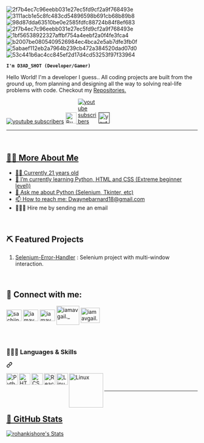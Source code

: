 ![2f7b4ec7c96eebb031e27ec5fd9cf2a9f768493e](https://github.com/D3ADSHOTI/Selenium-Error-handler/assets/76398764/66cac648-1334-459a-839d-71aa12a74d5e)
![3111acb1e5c8fc483cd54896598b691cb68b89b8](https://github.com/D3ADSHOTI/Selenium-Error-handler/assets/76398764/b418328b-67aa-4d01-9996-ed1a1df225f2)
![98d87dda63510be0e2585fdfc88724b84f8ef683](https://github.com/D3ADSHOTI/Selenium-Error-handler/assets/76398764/d79e260a-d191-46b6-9ff3-afb3aa28aef4)
![2f7b4ec7c96eebb031e27ec5fd9cf2a9f768493e](https://github.com/D3ADSHOTI/Selenium-Error-handler/assets/76398764/7dfbcbd9-9432-406b-8c64-b0ca311b261e)
![1bf56538922327affbf754a4eebf2a0f4fe3fca4](https://github.com/D3ADSHOTI/Selenium-Error-handler/assets/76398764/6b267f8f-9d61-4a6e-a0fc-8d4c6ed79917)
![b2007be0805409526984ec4bca2e5ab7dfe3fb0f](https://github.com/D3ADSHOTI/Selenium-Error-handler/assets/76398764/9888b6b0-8f6c-4e97-9335-d24f65da2911)
![5abaef112eb2a7964b239cb472a384520dad07d0](https://github.com/D3ADSHOTI/Selenium-Error-handler/assets/76398764/a10ae1a5-eb96-4cf8-b6a9-2abf5f97e571)
![53c441b6ac4cc845ef2d17d4cd53253f97f33964](https://github.com/D3ADSHOTI/Selenium-Error-handler/assets/76398764/b9842c2d-67c1-4d53-b591-599999ba6226)

<p dir="auto"><strong><code>I'm D3AD_SHOT (Developer/Gamer)</code></strong></p>
<p dir="auto">Hello World! I'm a developer I guess.. All coding projects are built from the ground up, from planning and designing all the way to solving real-life problems with code. Checkout my <a href="https://github.com/D3ADSHOTI?tab=repositories" rel="nofollow">Repositories.</a></p>
   <p align="left" dir="auto">
      <a href="https://www.youtube.com/watch?v=vO5h-9Ibmck" rel="nofollow">
         <img alt="youtube subscribers" title="Subscribe to my YouTube channel" src="https://camo.githubusercontent.com/da2304822545e238cc0ad9d67070f98bd09f49bb0c1532ee094095842f14cc5d/68747470733a2f2f696d672e736869656c64732e696f2f62616467652f507974686f6e2d2532336637643130302e7376673f7374796c653d666f722d7468652d6261646765266c6f676f3d507974686f6e266c6f676f436f6c6f723d7768697465" data-canonical-src="" style="max-width: 100%;"></a> 
      <a href="https://storage.ko-fi.com/cdn/kofi5.png?v=3" rel="nofollow">
<img height="36" style="height: 29px; max-width: 100%;" src="https://camo.githubusercontent.com/2aa7552edc3e1410c672c6a189a93b40a9e4a83ace5048953eec34d06977cda8/68747470733a2f2f73746f726167652e6b6f2d66692e636f6d2f63646e2f6b6f6669352e706e673f763d33" border="0" alt="Buy Me a Coffee at ko-fi.com" data-canonical-src="">
      <a href="https://twitter.com/ID3AD_SHOTI">
         <img alt="youtube subscribers" title="Subscribe to my YouTube channel" src="https://camo.githubusercontent.com/1c016ee974901abaa4b4ab3015794d9dddd096404489f2bb1eea1a5060ee5400/68747470733a2f2f696d672e736869656c64732e696f2f62616467652f547769747465722d2532333034303430342e7376673f7374796c653d666f722d7468652d6261646765266c6f676f3d58266c6f676f436f6c6f723d7768697465" data-canonical-src="" style="max-width: 10%;"></a> 
      <a href="" rel="nofollow">
<img height="36" style="height: 29px; max-width: 100%;"
         <img alt="youtube subscribers" title="Subscribe to my YouTube channel" src="https://img.shields.io/badge/Discord-5865F2?style=for-the-badge&logo=discord&logoColor=white" data-canonical-src="" style="max-width: 10%;"></a> 
      <a href="https://discordapp.com/users/d3ad_shot/" rel="nofollow">
<img height="36" style="height: 29px; max-width: 100%;"
   </p>
<hr>
<br>
<h2 class="heading-element" dir="auto">👋🏻 More About Me</h2>
<ul dir="auto">
<li>🙋‍♂️ Currently 21 years old</li>
<li>🌱 I’m currently learning Python, HTML and CSS (Extreme beginner level))</li>
<li>💬 Ask me about Python (Selenium, Tkinter, etc)</li>
<li>📫 How to reach me: <a href="dwaynebarnard18@gmail.com">Dwaynebarnard18@gmail.com</a></li>
<li>🧑🏼‍💻 Hire me by sending me an email</li>
</ul>

<br>
<h2 class="heading-element" dir="auto">⛏️ Featured Projects</h2>
<ol dir="auto">
<li><a href="https://github.com/D3ADSHOTI/Selenium-Error-handler/tree/main">Selenium-Error-Handler</a> : Selenium project with multi-window interaction.</li>
</ol>
<br>

<h2 class="heading-element" dir="auto">🤝 Connect with me:</h2>
<p align="left" dir="auto">
<a href="https://twitter.com/ID3AD_SHOTI" rel="nofollow"><img align="center" src="https://raw.githubusercontent.com/rahuldkjain/github-profile-readme-generator/master/src/images/icons/Social/twitter.svg" alt="sachiinamoo" height="30" width="40" style="max-width: 100%;"></a>
<a href="https://www.instagram.com/d3ad_shot1/" rel="nofollow"><img align="center" src="https://raw.githubusercontent.com/rahuldkjain/github-profile-readme-generator/master/src/images/icons/Social/instagram.svg" alt="iamavgail._" height="30" width="40" style="max-width: 100%;"></a>
<a href="https://discordapp.com/users/d3ad_shot/" rel="nofollow"><img align="center" src="https://assets-global.website-files.com/6257adef93867e50d84d30e2/636e0a69f118df70ad7828d4_icon_clyde_blurple_RGB.svg" alt="iamavgail._" height="30" width="40" style="max-width: 100%;"></a>
<a href="https://www.reddit.com/user/D3AD_SHOTI/" rel="nofollow"><img align="center" src="https://static.vecteezy.com/system/resources/previews/018/930/474/large_2x/reddit-logo-reddit-icon-transparent-free-png.png" alt="iamavgail._" height="50" width="60" style="max-width: 100%;"></a>
<a href="https://stackoverflow.com/users/15102993/d3ad-shot" rel="nofollow"><img align="center" src="https://upload.wikimedia.org/wikipedia/commons/thumb/e/ef/Stack_Overflow_icon.svg/512px-Stack_Overflow_icon.svg.png" alt="iamavgail._" height="40" width="50" style="max-width: 100%;"></a>
</p>
<br>

<h2 class="heading-element" dir="auto"></h2>
<div class="markdown-heading" dir="auto"><h3 class="heading-element" dir="auto">🧑🏻‍💻 Languages & Skills </h3><a id="user-content--languages-and-tools" class="anchor" aria-label="Permalink: 🧑🏻‍💻 Languages " href="#-languages-and-tools"><svg class="octicon octicon-link" viewBox="0 0 16 16" version="1.1" width="16" height="16" aria-hidden="true"><path d="m7.775 3.275 1.25-1.25a3.5 3.5 0 1 1 4.95 4.95l-2.5 2.5a3.5 3.5 0 0 1-4.95 0 .751.751 0 0 1 .018-1.042.751.751 0 0 1 1.042-.018 1.998 1.998 0 0 0 2.83 0l2.5-2.5a2.002 2.002 0 0 0-2.83-2.83l-1.25 1.25a.751.751 0 0 1-1.042-.018.751.751 0 0 1-.018-1.042Zm-4.69 9.64a1.998 1.998 0 0 0 2.83 0l1.25-1.25a.751.751 0 0 1 1.042.018.751.751 0 0 1 .018 1.042l-1.25 1.25a3.5 3.5 0 1 1-4.95-4.95l2.5-2.5a3.5 3.5 0 0 1 4.95 0 .751.751 0 0 1-.018 1.042.751.751 0 0 1-1.042.018 1.998 1.998 0 0 0-2.83 0l-2.5 2.5a1.998 1.998 0 0 0 0 2.83Z"></path></svg></a></div>
<p dir="auto"><a target="_blank" rel="noopener noreferrer nofollow"
href="https://camo.githubusercontent.com/0d5534dd6a655164d3127c270557a5e39450dec8c22f71a9830359b6bd8e749b/68747470733a2f2f63646e2e6a7364656c6976722e6e65742f67682f64657669636f6e732f64657669636f6e2f69636f6e732f707974686f6e2f707974686f6e2d706c61696e2e737667"><img align="left" alt="Python" width="30px" src="https://camo.githubusercontent.com/0d5534dd6a655164d3127c270557a5e39450dec8c22f71a9830359b6bd8e749b/68747470733a2f2f63646e2e6a7364656c6976722e6e65742f67682f64657669636f6e732f64657669636f6e2f69636f6e732f707974686f6e2f707974686f6e2d706c61696e2e737667" data-canonical-src="https://cdn.jsdelivr.net/gh/devicons/devicon/icons/python/python-plain.svg" style="max-width: 100%;"></a></p>
<p dir="auto"><a target="_blank" rel="noopener noreferrer nofollow"
href="https://camo.githubusercontent.com/7a982fd7ff2590bd9c4c0c804d36ec84f4b6a54ce4a062e939b1455f619bf975/68747470733a2f2f63646e2e6a7364656c6976722e6e65742f67682f64657669636f6e732f64657669636f6e2f69636f6e732f68746d6c352f68746d6c352d706c61696e2e737667"><img align="left" alt="HTML" width="30px" src="https://camo.githubusercontent.com/7a982fd7ff2590bd9c4c0c804d36ec84f4b6a54ce4a062e939b1455f619bf975/68747470733a2f2f63646e2e6a7364656c6976722e6e65742f67682f64657669636f6e732f64657669636f6e2f69636f6e732f68746d6c352f68746d6c352d706c61696e2e737667" data-canonical-src="https://cdn.jsdelivr.net/gh/devicons/devicon/icons/html5/html5-plain.svg" style="max-width: 100%;"></a></p>
<p dir="auto"><a target="_blank" rel="noopener noreferrer nofollow" href="https://camo.githubusercontent.com/3902a23a4ee524225c3626a76a19391fe4a457e9c70e331e7d51abdfa1d76dbf/68747470733a2f2f63646e2e6a7364656c6976722e6e65742f67682f64657669636f6e732f64657669636f6e2f69636f6e732f637373332f637373332d706c61696e2e737667"><img align="left" alt="CSS" width="30px" src="https://camo.githubusercontent.com/3902a23a4ee524225c3626a76a19391fe4a457e9c70e331e7d51abdfa1d76dbf/68747470733a2f2f63646e2e6a7364656c6976722e6e65742f67682f64657669636f6e732f64657669636f6e2f69636f6e732f637373332f637373332d706c61696e2e737667" data-canonical-src="https://cdn.jsdelivr.net/gh/devicons/devicon/icons/css3/css3-plain.svg" style="max-width: 100%;"></a></p>
<p dir="auto"><a target="_blank" rel="noopener noreferrer nofollow" href="https://camo.githubusercontent.com/aed5f69c00ea3fd8c8bc70b89d236efae340eb3024526fd11bcba51c80c4aa40/68747470733a2f2f63646e2e6a7364656c6976722e6e65742f67682f64657669636f6e732f64657669636f6e2f69636f6e732f72656163742f72656163742d6f726967696e616c2e737667"><img align="left" alt="React" width="30px" src="https://camo.githubusercontent.com/aed5f69c00ea3fd8c8bc70b89d236efae340eb3024526fd11bcba51c80c4aa40/68747470733a2f2f63646e2e6a7364656c6976722e6e65742f67682f64657669636f6e732f64657669636f6e2f69636f6e732f72656163742f72656163742d6f726967696e616c2e737667" data-canonical-src="https://cdn.jsdelivr.net/gh/devicons/devicon/icons/react/react-original.svg" style="max-width: 100%;"></a></p>
<p dir="auto"><a target="_blank" rel="noopener noreferrer nofollow"
href="https://camo.githubusercontent.com/5b2a8527be6ce73521cdb521a1033b92ff7b1860f79585f66ec30ea75ab253e4/68747470733a2f2f63646e2e6a7364656c6976722e6e65742f67682f64657669636f6e732f64657669636f6e2f69636f6e732f6c696e75782f6c696e75782d6f726967696e616c2e737667"><img align="left" alt="Linux" width="30px" src="https://camo.githubusercontent.com/5b2a8527be6ce73521cdb521a1033b92ff7b1860f79585f66ec30ea75ab253e4/68747470733a2f2f63646e2e6a7364656c6976722e6e65742f67682f64657669636f6e732f64657669636f6e2f69636f6e732f6c696e75782f6c696e75782d6f726967696e616c2e737667" data-canonical-src="https://cdn.jsdelivr.net/gh/devicons/devicon/icons/linux/linux-original.svg" style="max-width: 100%;"></a></p>
<p dir="auto"><a target="_blank" rel="noopener noreferrer nofollow"
href="https://camo.githubusercontent.com/5b2a8527be6ce73521cdb521a1033b92ff7b1860f79585f66ec30ea75ab253e4/68747470733a2f2f63646e2e6a7364656c6976722e6e65742f67682f64657669636f6e732f64657669636f6e2f69636f6e732f6c696e75782f6c696e75782d6f726967696e616c2e737667"><img align="left" alt="Linux" width="90px" src="https://camo.githubusercontent.com/911af895eb0504646a2f178d68f2f038c87dcd51573af63bfaaca7985aa019f8/68747470733a2f2f696d672e736869656c64732e696f2f62616467652f546b696e7465722d2532333133323333612e7376673f7374796c653d666f722d7468652d6261646765266c6f676f3d546b696e746572266c6f676f436f6c6f723d7768697465" data-canonical-src="https://cdn.jsdelivr.net/gh/devicons/devicon/icons/linux/linux-original.svg" style="max-width: 100%;"></a></p>
<p dir="auto"><a target="_blank" rel="noopener noreferrer nofollow"
<br>

<p dir="auto"></p>
   <p align="left" dir="auto">
         <img alt="" title="" src="https://img.shields.io/badge/JavaScript-323330?style=for-the-badge&logo=javascript&logoColor=F7DF1E" data-canonical-src="" style="max-width: 10%;"></a> 
      <a href="" rel="nofollow">
<img height="36" style="height: 29px; max-width: 100%;"
   </p>
<hr>
<br>

<h2 class="heading-element" dir="auto">📖 GitHub Stats</h2>
<p dir="auto"><a target="_blank" rel="noopener noreferrer nofollow" href="https://camo.githubusercontent.com/2c23602a30e1d6c8cc7f6b1069430d36264a0849caf8d6782aa837a54a0ff11f/68747470733a2f2f6769746875622d726561646d652d73746174732e76657263656c2e6170702f6170693f757365726e616d653d726f68616e6b6973686f7265267468656d653d7675652d6461726b2673686f775f69636f6e733d7472756526686964655f626f726465723d66616c736526636f756e745f707269766174653d74727565"><img src="https://camo.githubusercontent.com/2c23602a30e1d6c8cc7f6b1069430d36264a0849caf8d6782aa837a54a0ff11f/68747470733a2f2f6769746875622d726561646d652d73746174732e76657263656c2e6170702f6170693f757365726e616d653d726f68616e6b6973686f7265267468656d653d7675652d6461726b2673686f775f69636f6e733d7472756526686964655f626f726465723d66616c736526636f756e745f707269766174653d74727565" alt="rohankishore's Stats" data-canonical-src="https://github-readme-stats.vercel.app/api?username=rohankishore&amp;theme=vue-dark&amp;show_icons=true&amp;hide_border=false&amp;count_private=true" style="max-width: 100%;"></a></p>
